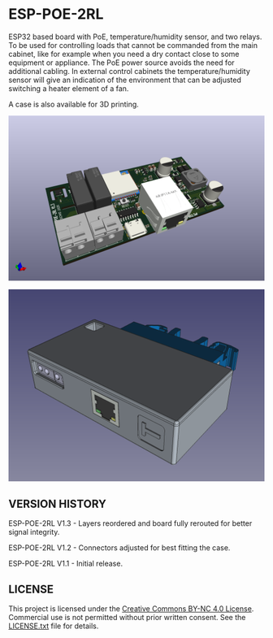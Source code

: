 # ESP-POE-2RL
ESP32 based board with PoE, temperature/humidity sensor, and two relays. To be used for controlling loads that cannot be commanded from the main cabinet, like for example when you need a dry contact close to some equipment or appliance. The PoE power source avoids the need for additional cabling. In external control cabinets the temperature/humidity sensor will give an indication of the environment that can be adjusted switching a heater element of a fan.

A case is also available for 3D printing.

![alt text](https://github.com/thermseekr/esp-poe-2rl/blob/main/V1/esp-poe-2rl-V1.3.0.png "ESP-POE-2RL")

![alt text](https://github.com/thermseekr/esp-poe-2rl/blob/main/V1/case-front.png "CASE")

## VERSION HISTORY

ESP-POE-2RL V1.3 - Layers reordered and board fully rerouted for better signal integrity.

ESP-POE-2RL V1.2 - Connectors adjusted for best fitting the case.

ESP-POE-2RL V1.1 - Initial release.

## LICENSE

This project is licensed under the [Creative Commons BY-NC 4.0 License](https://creativecommons.org/licenses/by-nc/4.0/).
Commercial use is not permitted without prior written consent. See the [LICENSE.txt](LICENSE.txt) file for details.
